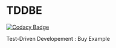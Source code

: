 # TDDBE
[![Codacy Badge](https://api.codacy.com/project/badge/grade/0b5f12c8314e44539191b358ba5c3acd)](https://www.codacy.com/app/sht21c/TDDBE)

Test-Driven Developement : Buy Example 
